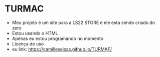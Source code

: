 # TURMAC

- Meu projeto é um site para a LS22 STORE e ele esta sendo criado do zero
- Estou usando o HTML
- Apenas eu estou programando no momento
- Licença de uso
- eu link: https://camilleseixas.github.io/TURMAF/
